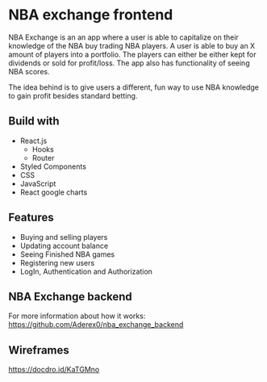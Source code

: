 # NBA exchange frontend

NBA Exchange is an an app where a user is able to capitalize on their knowledge of the NBA buy trading NBA players. A user is able to buy an X amount of players into a portfolio. The players can either be either kept for dividends or sold for profit/loss. The app also has functionality of seeing NBA scores.

The idea behind is to give users a different, fun way to use NBA knowledge to gain profit besides standard betting.

## Build with

- React.js
  - Hooks
  - Router
- Styled Components
- CSS
- JavaScript
- React google charts
  
## Features

- Buying and selling players
- Updating account balance
- Seeing Finished NBA games
- Registering new users
- LogIn, Authentication and Authorization

## NBA Exchange backend

For more information about how it works: https://github.com/Aderex0/nba_exchange_backend

## Wireframes

https://docdro.id/KaTGMno
